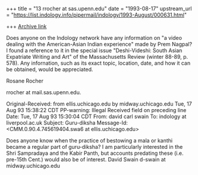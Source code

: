+++
title = "13 rrocher at sas.upenn.edu"
date = "1993-08-17"
upstream_url = "https://list.indology.info/pipermail/indology/1993-August/000631.html"

+++
[Archive link](https://list.indology.info/pipermail/indology/1993-August/000631.html)

Does anyone on the Indology network have any information on "a video
dealing with the American-Asian Indian experience" made by Prem Nagpal? 
I found a reference to it in the special issue "Deshi-Videshi: South Asian
Expatriate Writing and Art" of the Massachusetts Review (winter 88-89,
p. 578).  Any infornation, such as its exact topic, location, date, and 
how it can be obtained, would be appreciated. 

Rosane Rocher

rrocher at mail.sas.upenn.edu.


Original-Received: from 
                   ellis.uchicago.edu by midway.uchicago.edu Tue, 17 Aug 93 
                   15:38:22 CDT
PP-warning: Illegal Received field on preceding line
Date: Tue, 17 Aug 93 15:30:04 CDT
From: david carl swain <swa6 at midway.uchicago.edu>
To: indology at liverpool.ac.uk
Subject: Guru-diksha
Message-Id: <CMM.0.90.4.745619404.swa6 at ellis.uchicago.edu>

Does anyone know when the practice of bestowing a mala or kanthi became a
regular part of guru-diksha? I am particularly interested in the Shri
Sampradaya and the Kabir Panth, but accounts predating these (i.e. pre-15th
Cent.) would also be of interest.
					David Swain
					d-swain at midway.uchicago.edu






